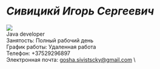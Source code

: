 
# ***Сивицикй Игорь Сергеевич***
![](https://srv2.imgonline.com.ua/result_img/imgonline-com-ua-Resize-5JsdqFGZ2j.jpg) \
Java developer \
Занятость: Полный рабочий день \
График работы: Удаленная работа \
Телефон: +37529296897 \
Электронная почта: <a href="mailto:gosha.sivitscky@gmail.com">gosha.sivistscky@gmail.com</a> \
